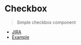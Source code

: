 # Checkbox

> Simple checkbox component

- [JIRA](https://jira.migros.net/browse/MIDUWEB-151)
- [Example](../../pages/Checkbox.html)